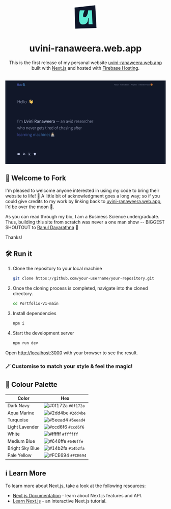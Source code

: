 
<div align="center">

  <img alt="Logo" src="/readme-assets/logo.png" width="80" />
  <h1>uvini-ranaweera.web.app</h1>

  This is the first release of my personal website [uvini-ranaweera.web.app](https://uvini-ranaweera.web.app/) built with [Next.js](https://nextjs.org/) and hosted with [Firebase Hosting](https://firebase.google.com/docs/hosting).<br></br>
  
  ![demo](/readme-assets/demo.png "Demo")
  
</div>


## 🌟 Welcome to Fork 

I'm pleased to welcome anyone interested in using my code to bring their website to life! 🚀 A little bit of acknowledgment goes a long way; so if you could give credits to my work by linking back to [uvini-ranaweera.web.app](https://uvini-ranaweera.web.app/), I'd be over the moon 🌝. 

As you can read through my bio, I am a Business Science undergraduate. Thus, building this site from scratch was never a one man show -- BIGGEST SHOUTOUT to [Ranul Dayarathna](https://ranul-navojith.web.app/) 🎉

Thanks!

## 🛠 Run it

1. Clone the repository to your local machine

   ```sh
   git clone https://github.com/your-username/your-repository.git
   ```

2. Once the cloning process is completed, navigate into the cloned directory.

   ```sh
   cd Portfolio-V1-main
   ```

3. Install dependencies

   ```sh
   npm i
   ```

4. Start the development server

   ```sh
   npm run dev
   ```
Open [http://localhost:3000](http://localhost:3000) with your browser to see the result.

### 🪄 Customise to match your style & feel the magic!


## 🎨 Colour Palette

| Color          | Hex                                                                |
| -------------- | ------------------------------------------------------------------ |
| Dark Navy      | ![#0f172a](https://via.placeholder.com/10/0f172a?text=+) `#0f172a` |
| Aqua Marine    | ![#2dd4be](https://via.placeholder.com/10/2dd4be?text=+) `#2dd4be` |
| Turquoise      | ![#5eead4](https://via.placeholder.com/10/5eead4?text=+) `#5eead4` |
| Light Lavender | ![#ccd6f6](https://via.placeholder.com/10/ccd6f6?text=+) `#ccd6f6` |
| White          | ![#ffffff](https://via.placeholder.com/10/ffffff?text=+) `#ffffff` |
| Medium Blue    | ![#646ffe](https://via.placeholder.com/10/646ffe?text=+) `#646ffe` |
| Bright Sky Blue| ![#14b2fa](https://via.placeholder.com/10/14b2fa?text=+) `#14b2fa` |
| Pale Yellow    | ![#FCE694](https://via.placeholder.com/10/FCE694?text=+) `#FCE694` |


## ℹ️ Learn More

To learn more about Next.js, take a look at the following resources:

- [Next.js Documentation](https://nextjs.org/docs) - learn about Next.js features and API.
- [Learn Next.js](https://nextjs.org/learn) - an interactive Next.js tutorial.
